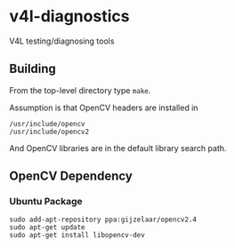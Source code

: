 v4l-diagnostics
===============

V4L testing/diagnosing tools

Building
--------

From the top-level directory type `make`.

Assumption is that OpenCV headers are installed in

    /usr/include/opencv
    /usr/include/opencv2

And OpenCV libraries are in the default library search path.

OpenCV Dependency
-----------------

### Ubuntu Package ###

```Shell
sudo add-apt-repository ppa:gijzelaar/opencv2.4
sudo apt-get update
sudo apt-get install libopencv-dev
```
